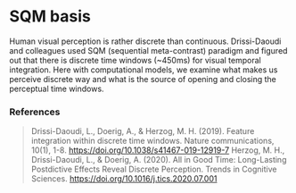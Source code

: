 # SQM basis 

Human visual perception is rather discrete than continuous. Drissi-Daoudi and colleagues used SQM (sequential meta-contrast) paradigm and figured out that there is discrete time windows (~450ms) for visual temporal integration. Here with computational models, we examine what makes us perceive discrete way and what is the source of opening and closing the perceptual time windows. 

### References
> Drissi-Daoudi, L., Doerig, A., & Herzog, M. H. (2019). Feature integration within discrete time windows. Nature communications, 10(1), 1-8. https://doi.org/10.1038/s41467-019-12919-7
> Herzog, M. H., Drissi-Daoudi, L., & Doerig, A. (2020). All in Good Time: Long-Lasting Postdictive Effects Reveal Discrete Perception. Trends in Cognitive Sciences. https://doi.org/10.1016/j.tics.2020.07.001